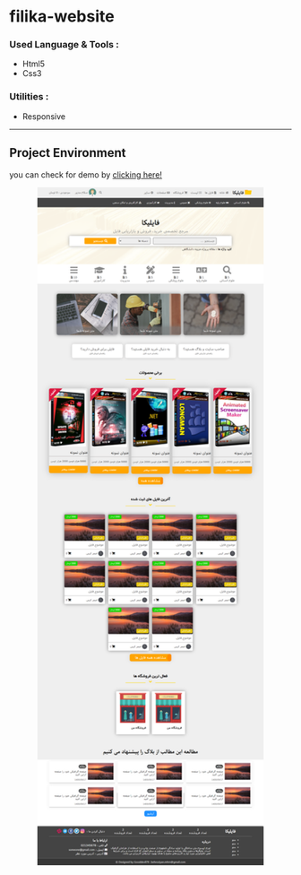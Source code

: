 # filika-website
### Used Language & Tools :
- Html5
- Css3
### Utilities :
- Responsive
---
## Project Environment
you can check for demo by [clicking here!](https://filika-website-gooddevil79.netlify.app/)
<p align="center">
  <kbd>
   <img  src="https://github.com/gooddevil79/filika-website/blob/main/filika.png" width="80%" style="border:2pxsolid;"></kbd>
</p>
